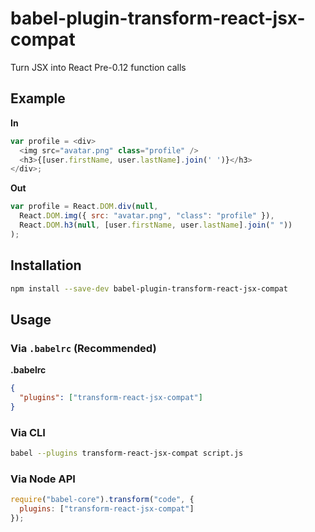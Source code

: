 # babel-plugin-transform-react-jsx-compat

Turn JSX into React Pre-0.12 function calls

## Example

**In**

```javascript
var profile = <div>
  <img src="avatar.png" class="profile" />
  <h3>{[user.firstName, user.lastName].join(' ')}</h3>
</div>;
```

**Out**

```javascript
var profile = React.DOM.div(null,
  React.DOM.img({ src: "avatar.png", "class": "profile" }),
  React.DOM.h3(null, [user.firstName, user.lastName].join(" "))
);
```

## Installation

```sh
npm install --save-dev babel-plugin-transform-react-jsx-compat
```

## Usage

### Via `.babelrc` (Recommended)

**.babelrc**

```json
{
  "plugins": ["transform-react-jsx-compat"]
}
```

### Via CLI

```sh
babel --plugins transform-react-jsx-compat script.js
```

### Via Node API

```javascript
require("babel-core").transform("code", {
  plugins: ["transform-react-jsx-compat"]
});
```
